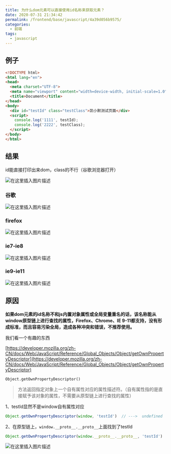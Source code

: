 ```yaml
---
title: 为什么dom元素可以直接使用id名称来获取元素？
date: 2020-07-31 21:34:42
permalink: /frontend/base/javascript/4a39d056b9575/
categories:
  - 前端
tags:
  - javascript
---
```


## 例子

```html
<!DOCTYPE html>
<html lang="en">
<head>
  <meta charset="UTF-8">
  <meta name="viewport" content="width=device-width, initial-scale=1.0">
  <title>Document</title>
</head>
<body>
  <div id="testId" class="testClass">凯小默测试页面</div>
  <script>
    console.log('1111', testId);
    console.log('2222', testClass);
  </script>
</body>
</html>
```

## 结果

id能直接打印出来dom，class的不行（谷歌浏览器打开）

![在这里插入图片描述](https://imgconvert.csdnimg.cn/aHR0cHM6Ly9ub3RlLnlvdWRhby5jb20veXdzL3B1YmxpYy9yZXNvdXJjZS9mOWQ2MDVjZDJhNjg3Njg2OTc3Y2ZhNzgzNWI3Y2FhNS9DRjk1RTE5RDQxM0U0MTE1OTlBQzIxQUM4NDkxRjY1MQ?x-oss-process=image/format,png)

### 谷歌

![在这里插入图片描述](https://imgconvert.csdnimg.cn/aHR0cHM6Ly9ub3RlLnlvdWRhby5jb20veXdzL3B1YmxpYy9yZXNvdXJjZS9mOWQ2MDVjZDJhNjg3Njg2OTc3Y2ZhNzgzNWI3Y2FhNS9CNTdEMjNDQUI4ODE0NEQ2OTZDRjcyMzAxQjI0MkREMw?x-oss-process=image/format,png)

### firefox

![在这里插入图片描述](https://imgconvert.csdnimg.cn/aHR0cHM6Ly9ub3RlLnlvdWRhby5jb20veXdzL3B1YmxpYy9yZXNvdXJjZS9mOWQ2MDVjZDJhNjg3Njg2OTc3Y2ZhNzgzNWI3Y2FhNS85Nzg2MEI3MUVDQjg0NTE3QTM2OTk3NUMwNzk1OTk0OQ?x-oss-process=image/format,png)

### ie7-ie8

![在这里插入图片描述](https://imgconvert.csdnimg.cn/aHR0cHM6Ly9ub3RlLnlvdWRhby5jb20veXdzL3B1YmxpYy9yZXNvdXJjZS9mOWQ2MDVjZDJhNjg3Njg2OTc3Y2ZhNzgzNWI3Y2FhNS8xQjdDQkYxREVENjg0ODcwQUMxMzdEMDJGMjdGODcwNw?x-oss-process=image/format,png)

### ie9-ie11

![在这里插入图片描述](https://imgconvert.csdnimg.cn/aHR0cHM6Ly9ub3RlLnlvdWRhby5jb20veXdzL3B1YmxpYy9yZXNvdXJjZS9mOWQ2MDVjZDJhNjg3Njg2OTc3Y2ZhNzgzNWI3Y2FhNS9CRUFGNzUwRkNCMUE0ODgwQkI0NEM2NjE2ODUwNjEzOQ?x-oss-process=image/format,png)

## 原因

**如果dom元素的id名称不和js内置对象属性或全局变量重名的话，该名称能从window原型链上进行查找的属性，Firefox、Chrome、IE 9-11都支持，没有形成标准，而且容易污染全局，造成各种冲突和错误，不推荐使用。**

我们看一个有趣的东西

[https://developer.mozilla.org/zh-CN/docs/Web/JavaScript/Reference/Global_Objects/Object/getOwnPropertyDescriptor](https://developer.mozilla.org/zh-CN/docs/Web/JavaScript/Reference/Global_Objects/Object/getOwnPropertyDescriptor)

`Object.getOwnPropertyDescriptor()`

> 方法返回指定对象上一个自有属性对应的属性描述符。（自有属性指的是直接赋予该对象的属性，不需要从原型链上进行查找的属性）

1、testId显然不是window自有属性对应

```js
Object.getOwnPropertyDescriptor(window, 'testId')  // --->  undefined
```

2、在原型链上，`window.__proto__.__proto__`上面找到了testId

```js
Object.getOwnPropertyDescriptor(window.__proto__.__proto__, 'testId')
```

![在这里插入图片描述](https://imgconvert.csdnimg.cn/aHR0cHM6Ly9ub3RlLnlvdWRhby5jb20veXdzL3B1YmxpYy9yZXNvdXJjZS9mOWQ2MDVjZDJhNjg3Njg2OTc3Y2ZhNzgzNWI3Y2FhNS81NjAyMjk4NjY5MzY0QzQxOUM4NUI2QUE5NjE4OTY1QQ?x-oss-process=image/format,png)

